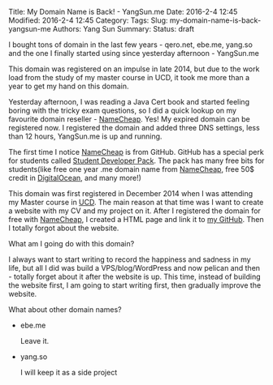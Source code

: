 Title: My Domain Name is Back! - YangSun.me
Date: 2016-2-4 12:45
Modified: 2016-2-4 12:45
Category: 
Tags:
Slug: my-domain-name-is-back-yangsun-me
Authors: Yang Sun
Summary:
Status: draft

I bought tons of domain in the last few years - qero.net, ebe.me, yang.so and the one I finally started using since yesterday afternoon - YangSun.me

This domain was registered on an impulse in late 2014, but due to the work load from the study of my master course in UCD, it took me more than a year to get my hand on this domain.

Yesterday afternoon, I was reading a Java Cert book and started feeling boring with the tricky exam questions, so I did a quick lookup on my favourite domain reseller - [NameCheap](https://www.namecheap.com/?aff=96185). Yes! My expired domain can be registered now. I registered the domain and added three DNS settings, less than 12 hours, YangSun.me is up and running.

The first time I notice [NameCheap](https://www.namecheap.com/?aff=96185) is from GitHub. GitHub has a special perk for students called [Student Developer Pack](https://education.github.com/pack). The pack has many free bits for students(like free one year .me domain name from [NameCheap](https://www.namecheap.com/?aff=96185), free 50$ credit in [DigitalOcean](https://m.do.co/c/f68d634be5d8), and many more!)

This domain was first registered in December 2014 when I was attending my Master course in [UCD](http://www.ucd.ie). The main reason at that time was I want to create a website with my CV and my project on it. After I registered the domain for free with [NameCheap](https://www.namecheap.com/?aff=96185), I created a HTML page and link it to [my GitHub](http://github.com/s27y). Then I totally forgot about the website.

What am I going do with this domain?

I always want to start writing to record the happiness and sadness in my life, but all I did was build a VPS/blog/WordPress and now pelican and then - totally forget about it after the website is up. This time, instead of building the website first, I am going to start writing first, then gradually improve the website.

What about other domain names?

- ebe.me

    Leave it.

- yang.so

    I will keep it as a side project
